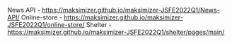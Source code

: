 News API - https://maksimizer.github.io/maksimizer-JSFE2022Q1/News-API/
Online-store - https://maksimizer.github.io/maksimizer-JSFE2022Q1/online-store/
Shelter - https://maksimizer.github.io/maksimizer-JSFE2022Q1/shelter/pages/main/
